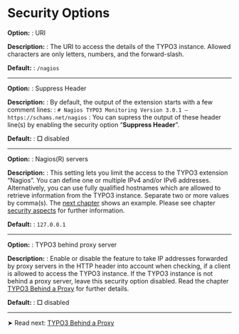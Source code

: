# Security Options

**Option:**
: URI

**Description:**
: The URI to access the details of the TYPO3 instance. Allowed characters are only letters, numbers, and the forward-slash.

**Default:**
: `/nagios`

---

**Option:**
: Suppress Header

**Description:**
: By default, the output of the extension starts with a few comment lines:
: `# Nagios TYPO3 Monitoring Version 3.0.1 – https://schams.net/nagios`
: You can supress the output of these header line(s) by enabling the security option “**Suppress Header**”.

**Default:**
: **☐** disabled

---

**Option:**
: Nagios(R) servers

**Description:**
: This setting lets you limit the access to the TYPO3 extension “Nagios”. You can define one or multiple IPv4 and/or IPv6 addresses. Alternatively, you can use fully qualified hostnames which are allowed to retrieve information from the TYPO3 instance. Separate two or more values by comma(s). The [next chapter](../../../SecurityAspects/RestrictAccessByRemoteIpAddress/Index.md) shows an example. Please see chapter [security aspects](../../../SecurityAspects/Index.md) for further information.

**Default:**
: `127.0.0.1`

---

**Option:**
: TYPO3 behind proxy server

**Description:**
: Enable or disable the feature to take IP addresses forwarded by proxy servers in the HTTP header into account when checking, if a client is allowed to access the TYPO3 instance. If the TYPO3 instance is not behind a proxy server, leave this security option disabled. Read the chapter [TYPO3 Behind a Proxy](../../Typo3BehindAProxy/Index.md) for further details.

**Default:**
: **☐** disabled

---

➤ Read next: [TYPO3 Behind a Proxy](../../Typo3BehindAProxy/Index.md) 

